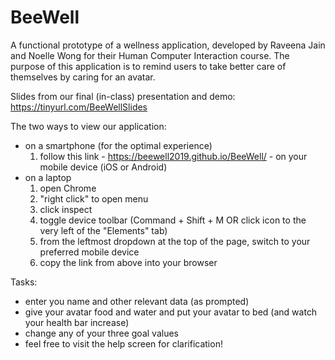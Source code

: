 # BeeWell

A functional prototype of a wellness application, developed by Raveena Jain and Noelle Wong for their Human Computer Interaction course.
The purpose of this application is to remind users to take better care of themselves by caring for an avatar.

Slides from our final (in-class) presentation and demo: https://tinyurl.com/BeeWellSlides

The two ways to view our application:
  * on a smartphone (for the optimal experience)
    1. follow this link - https://beewell2019.github.io/BeeWell/ - on your mobile device (iOS or Android)
  * on a laptop
    1. open Chrome
    2. "right click" to open menu
    3. click inspect
    4. toggle device toolbar (Command + Shift + M OR click icon to the very left of the "Elements" tab)
    5. from the leftmost dropdown at the top of the page, switch to your preferred mobile device
    6. copy the link from above into your browser

Tasks:
 * enter you name and other relevant data (as prompted)
 * give your avatar food and water and put your avatar to bed (and watch your health bar increase)
 * change any of your three goal values
 * feel free to visit the help screen for clarification!
